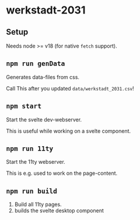 # werkstadt-2031

## Setup

Needs node >= v18 (for native `fetch` support).

## `npm run genData`

Generates data-files from css.

Call This after you updated `data/werkstadt_2031.csv`!

## `npm start`

Start the svelte dev-webserver.

This is useful while working on a svelte component.

## `npm run 11ty`

Start the 11ty webserver.

This is e.g. used to work on the page-content.

## `npm run build`

1. Build all 11ty pages.
2. builds the svelte desktop component

